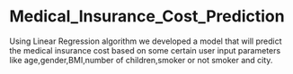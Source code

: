 # Medical_Insurance_Cost_Prediction
Using Linear Regression algorithm we developed a model that will predict the medical insurance cost based on some certain user input parameters like age,gender,BMI,number of children,smoker or not smoker and city.
